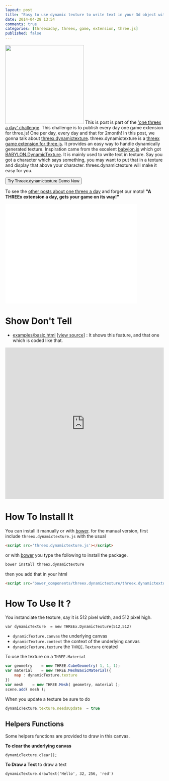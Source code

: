 ```yaml
---
layout: post
title: "Easy to use dynamic texture to write text in your 3d object with threex.dynamictexture game extensions for three.js"
date: 2014-04-28 13:54
comments: true
categories: [threexaday, threex, game, extension, three.js]
published: false
---
```


<a href='http://jeromeetienne.github.io/threex.dynamictexture/examples/basic.html' target='_blank'><img class="right" src="https://raw.githubusercontent.com/jeromeetienne/threex.dynamictexture/master/examples/images/screenshot-threex-dynamictexture-512x512.jpg" width="250" height="250"></a>
This is post is part of the ['one threex a day' challenge](/blog/categories/threexaday/). 
This challenge is to publish every day one game extension for three.js!
One per day, every day and that for 2month!
In this post, we gonna talk about 
[threex.dynamictexture](http://www.threejsgames.com/extensions/#threex.dynamictexture).
threex.dynamictexture is a [threex game extension for three.js](http://www.threejsgames.com/extensions/). It provides an easy way to handle dynamically generated texture.
Inspiration came from
the excelent [babylon.js](http://www.babylonjs.com)
which got 
[BABYLON.DynamicTexture](https://github.com/BabylonJS/Babylon.js/blob/master/Babylon/Materials/textures/babylon.dynamicTexture.js).
It is mainly used to write text in texture. Say you got a character which says something, you may want to put that in a texture and display that above your character. threex.dynamictexture will make it easy for you.


<a href='http://jeromeetienne.github.io/threex.dynamictexture/examples/basic.html' target='_blank'><input type="button" value='Try Threex.dynamictexture Demo Now' /></a>

To see the [other posts about one threex a day](/blog/categories/threexaday/) and forget our moto!
**"A THREEx extension a day, gets your game on its way!"**

<!-- more -->

<iframe width="420" height="315" src="//www.youtube.com/embed/lSR-6Q4oinU" frameborder="0" allowfullscreen></iframe>

Show Don't Tell
===============
* [examples/basic.html](http://jeromeetienne.github.io/threex.dynamictexture/examples/basic.html)
\[[view source](https://github.com/jeromeetienne/threex.dynamictexture/blob/master/examples/basic.html)\] :
It shows this feature, and that one which is coded like that.

<iframe width="100%" height="480" src="http://jeromeetienne.github.io/threex.dynamictexture/examples/basic.html" frameborder="0" allowfullscreen></iframe>

How To Install It
=================

You can install it manually or with
[bower](http://bower.io/).
for the manual version, first include ```threex.dynamictexture.js``` with the usual

```html
<script src='threex.dynamictexture.js'></script>
```

or with
[bower](http://bower.io/) 
you type the following to install the package.

```bash
bower install threex.dynamictexture
```

then you add that in your html

```html
<script src="bower_components/threex.dynamictexture/threex.dynamictexture.js"></script>
```

How To Use It ? 
===============

You instanciate the texture, say it is 512 pixel width, and 512 pixel high.
```
var dynamicTexture  = new THREEx.DynamicTexture(512,512)
```

* ```dynamicTexture.canvas``` the underlying canvas
* ```dynamicTexture.context``` the context of the underlying canvas
* ```dynamicTexture.texture``` the ```THREE.Texture``` created


To use the texture on a ```THREE.Material```

```javascript
var geometry    = new THREE.CubeGeometry( 1, 1, 1);
var material    = new THREE.MeshBasicMaterial({
    map : dynamicTexture.texture
})
var mesh    = new THREE.Mesh( geometry, material );
scene.add( mesh );
```

When you update a texture be sure to do

```javascript
dynamicTexture.texture.needsUpdate  = true
```

## Helpers Functions
Some helpers functions are provided to draw in this canvas.

**To clear the underlying canvas**

```
dynamicTexture.clear();
```

**To Draw a Text**
to draw a text

```
dynamicTexture.drawText('Hello', 32, 256, 'red')
``` 
    